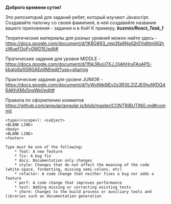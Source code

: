﻿**Доброго времени суток!**

Это репозиторий для заданий ребят, который изучают Javascript.
Создавайте папочку со своей фамилией, в ней создавайте название вашего приложения - задания и в бой!
К примеру, ***kuzmin/React_Task_1***

Теоритические материалы для разных уровней можно найти здесь - 
https://docs.google.com/document/d/1K8G893_mip3fa9NgjQh5Yq6tmI6QhzWueFDoFy0WD1E/edit#
	
Пратические задания для уровня MIDDLE - 
https://docs.google.com/document/d/1fIik3RuU7XJ_OjAhHruFAsAPS-kbqlo9a1lGRGAEp9M/edit?usp=sharing

Практические задания для уровня JUNIOR -
https://docs.google.com/document/d/1yWxNtk6lEv2s3R3ILZIZJE0hoNfDQ46AKhXMs5nqWeI/edit#

Правила по оформлению коммитов
https://github.com/angular/angular.js/blob/master/CONTRIBUTING.md#commit
```
<type>(<scope>): <subject>
<BLANK LINE>
<body>
<BLANK LINE>
<footer>

Type must be one of the following:
	* feat: A new feature
	* fix: A bug fix
	* docs: Documentation only changes
	* style: Changes that do not affect the meaning of the code (white-space, formatting, missing semi-colons, etc)
	* refactor: A code change that neither fixes a bug nor adds a feature
	* perf: A code change that improves performance
	* test: Adding missing or correcting existing tests
	* chore: Changes to the build process or auxiliary tools and libraries such as documentation generation
```
